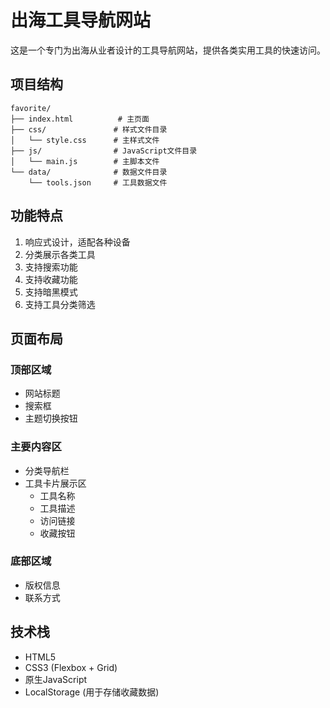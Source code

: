 # 出海工具导航网站

这是一个专门为出海从业者设计的工具导航网站，提供各类实用工具的快速访问。

## 项目结构

```
favorite/
├── index.html          # 主页面
├── css/               # 样式文件目录
│   └── style.css      # 主样式文件
├── js/                # JavaScript文件目录
│   └── main.js        # 主脚本文件
└── data/              # 数据文件目录
    └── tools.json     # 工具数据文件
```

## 功能特点

1. 响应式设计，适配各种设备
2. 分类展示各类工具
3. 支持搜索功能
4. 支持收藏功能
5. 支持暗黑模式
6. 支持工具分类筛选

## 页面布局

### 顶部区域
- 网站标题
- 搜索框
- 主题切换按钮

### 主要内容区
- 分类导航栏
- 工具卡片展示区
  - 工具名称
  - 工具描述
  - 访问链接
  - 收藏按钮

### 底部区域
- 版权信息
- 联系方式

## 技术栈
- HTML5
- CSS3 (Flexbox + Grid)
- 原生JavaScript
- LocalStorage (用于存储收藏数据) 